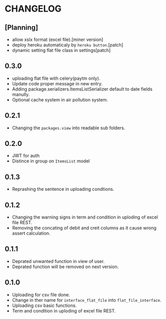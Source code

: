 # CHANGELOG

## [Planning]
- allow xslx format (excel file).[miner version]
- deploy heroku automaticaly by `heroku button`.[patch]
- dynamic setting flat file class in settings[patch]
<!-- If about current planning all done then it next major version
 -->
 
## 0.3.0
- uploading flat file with celery(paytm only).
- Update code proper message in new entry.
- Adding package.serializers.ItemsListSerializer default to date fields manully.
- Optional cache system in air pollution system.

## 0.2.1
- Changing the `packages.view` into readable sub folders.

## 0.2.0
- JWT for auth
- Distince in group on `ItemsList` model

## 0.1.3
- Reprashing the sentence in uploading condtions.

## 0.1.2
- Changing the warning signs in term and condition in uploding of excel file REST.
- Removing the concating of debit and creit columns as it cause wrong assert calculation.

## 0.1.1
- Deprated unwanted function in view of user.
- Deprated function will be removed on next version.

## 0.1.0
- Uploading for csv file done.
- Change in ther name for `interface_flat_file` into `flat_file_interface`.
- Uploading csv basic functions.
- Term and condition in uploding of excel file REST.